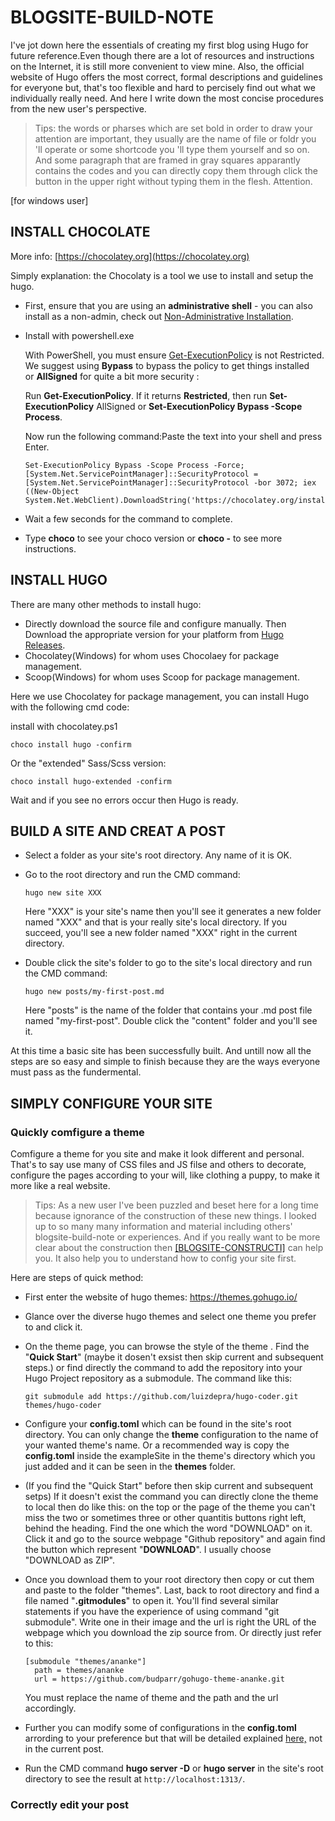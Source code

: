 # BLOGSITE-BUILD-NOTE


<!-- toc -->

I've jot down here the essentials of creating my first blog using Hugo for future reference.Even though there are a lot of resources and instructions on the Internet, it is still more convenient to view mine. Also, the official website of Hugo offers the most correct, formal descriptions and guidelines for everyone but, that's too flexible and hard to percisely find out what we individually really need. And here I write down the most concise procedures from the new user's perspective. 

> Tips: the words or pharses which are set bold in order to draw your attention are important, they usually are the name of file or foldr you 'll operate or some shortcode you 'll type them yourself and so on. And some paragraph that are framed in gray squares apparantly contains the codes and you can directly copy them through click the button in the upper right without typing them in the flesh. Attention.

[for windows user]

## INSTALL CHOCOLATE

More info: [https://chocolatey.org](https://chocolatey.org)

Simply explanation: the Chocolaty is a tool we use to install and setup the hugo.

- First, ensure that you are using an **administrative shell** - you can also install as a non-admin, check out [Non-Administrative Installation](https://docs.chocolatey.org/en-us/choco/setup#non-administrative-install).

- Install with powershell.exe

  With PowerShell, you must ensure [Get-ExecutionPolicy](https://go.microsoft.com/fwlink/?LinkID=135170) is not Restricted. We suggest using **Bypass** to bypass the policy to get things installed or **AllSigned** for quite a bit more security :

  Run **Get-ExecutionPolicy**. If it returns **Restricted**, then run **Set-ExecutionPolicy** AllSigned or **Set-ExecutionPolicy Bypass -Scope Process**.

  Now run the following command:Paste the text into your shell and press Enter.

  ```
  Set-ExecutionPolicy Bypass -Scope Process -Force; [System.Net.ServicePointManager]::SecurityProtocol = [System.Net.ServicePointManager]::SecurityProtocol -bor 3072; iex ((New-Object System.Net.WebClient).DownloadString('https://chocolatey.org/install.ps1'))
  ```

- Wait a few seconds for the command to complete.

- Type **choco** to see your choco version or **choco -** to see more instructions.

## INSTALL HUGO

There are many other methods to install hugo:

- Directly download the source file and configure manually. Then Download the appropriate version for your platform from [Hugo Releases](https://github.com/gohugoio/hugo/releases).
- Chocolatey(Windows) for whom uses Chocolaey for package management.
- Scoop(Windows) for whom uses Scoop for package management.

Here we use Chocolatey for package management, you can install Hugo with the following cmd code:

install with chocolatey.ps1

```
choco install hugo -confirm
```

Or the "extended" Sass/Scss version:

```
choco install hugo-extended -confirm
```

Wait and if you see no errors occur then Hugo is ready.

## BUILD A SITE AND CREAT A POST

- Select a folder as your site's root directory. Any name of it is OK.

- Go to the root directory and run the CMD command:

  ```
  hugo new site XXX
  ```

  Here "XXX" is your site's name then you'll see it generates a new folder named "XXX" and that is your really site's local directory. If you succeed, you'll see a new folder named "XXX" right in the current directory.

- Double click the site's folder to go to the site's local directory and run the CMD command:

  ```
  hugo new posts/my-first-post.md
  ```

  Here "posts" is the name of the folder that contains your .md post file named "my-first-post". Double click the "content" folder and you'll see it.

At this time a basic site has been successfully built. And untill now all the steps are so easy and simple to finish because they are the ways everyone must pass as the fundermental.

## SIMPLY CONFIGURE YOUR SITE

### Quickly comfigure a theme

Comfigure a theme for you site and make it look different and personal. That's to say use many of CSS files and JS filse and others to decorate, configure the pages according to your will, like clothing a puppy, to make it more like a real website. 

> Tips: As a new user I've been puzzled and beset here for a long time because ignorance of the construction of these new things. I looked up to so many many information and material including others' blogsite-build-note or experiences. And if you really want to be more clear about the construction then [[BLOGSITE-CONSTRUCTI]]() can help you. It also help you to understand how to config your site first.

Here are steps of quick method:

- First enter the website of hugo themes: https://themes.gohugo.io/

- Glance over the diverse hugo themes and select one theme you prefer to and click it.

- On the theme page,  you can browse the style of the theme . Find the "**Quick Start**" (maybe it dosen't exsist then skip current and subsequent steps.) or find directly the command to add the repository into your Hugo Project repository as a submodule. The command like this:

  ```
  git submodule add https://github.com/luizdepra/hugo-coder.git themes/hugo-coder
  ```

- Configure your **config.toml** which can be found in the site's root directory. You can only change the **theme** configuration to the name of your wanted theme's name. Or a recommended way is copy the **config.toml** inside the exampleSite in the theme's directory which you just added and it can be seen in the **themes** folder.

- (If you find the "Quick Start" before then skip current and subsequent setps) If it doesn't exist the command you can directly clone the theme to local then do like this: on the top or the page of the theme you can't miss the two or sometimes three or other quantitis buttons right left, behind the heading. Find the one which the word "DOWNLOAD" on it. Click it and go to the source webpage "Github repository" and again find the button which represent "**DOWNLOAD**". I usually choose "DOWNLOAD as ZIP". 

- Once you download them to your root directory then copy or cut them and paste to the folder "themes". Last, back to root directory and find a file named "**.gitmodules**" to open it. You'll find several similar statements if you have the experience of using command "git submodule". Write one in their image and the url is right the URL of the webpage which you download the zip source from. Or directly just refer to this:

  ```
  [submodule "themes/ananke"]
  	path = themes/ananke
  	url = https://github.com/budparr/gohugo-theme-ananke.git
  ```

  You must replace the name of theme and the path and the url accordingly.

- Further you can modify some of configurations in the **config.toml** arrording to your preference but that will be detailed explained [here,]() not in the current post.

- Run the CMD command **hugo server -D**  or **hugo server** in the site's root directory to see the result at `http://localhost:1313/`.

### Correctly edit your post


